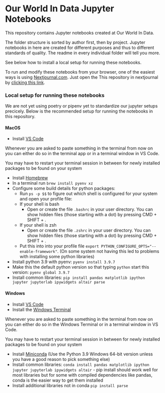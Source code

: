 # Our World In Data Jupyter Notebooks

This repository contains Jupyter notebooks created at Our World In Data.

The folder structure is sorted by author first, then by project. Jupyter notebooks in here are created for different purposes and thus to different standards of quality. The readme in every individual folder will tell you more.

See below how to install a local setup for running these notebooks.

To run and modify these notebooks from your browser, one of the easiest ways is using [Nextjournal.com](https://github.nextjournal.com/). Just open the This repository in nextjournal by [clicking this link](https://githubnj.com/owid/notebooks).


### Local setup for running these notebooks

We are not yet using poetry or pipenv yet to standardize our jupyter setups precicely. Below is the recommended setup for running the notebooks in this repository.

#### MacOS

* Install [VS Code](https://code.visualstudio.com/)

Whenever you are asked to paste something in the terminal from now on you can either do so in the terminal app or in a terminal window in VS Code.

You may have to restart your terminal session in between for newly installed packages to be found on your system

* Install [Homebrew](https://brew.sh/)
* In a terminal run `brew install pyenv xz`
* Configure some build details for python packages:
  * Run `ps -p $$` to figure out which shell is configured for your system and open your profile file:
  * If your shell is bash
    * Open or create the file `.bashrc` in your user directory. You can show hidden files (those starting with a dot) by pressing CMD + SHIFT + .
  * If your shell is zsh
    * Open or create the file `.zshrc` in your user directory. You can show hidden files (those starting with a dot) by pressing CMD + SHIFT + .
  * Put this into into your profile file `export PYTHON_CONFIGURE_OPTS="--enable-framework"`. (On some system not having this led to problems with installing some python libraries)
* Install python 3.9 with pyenv: `pyenv install 3.9.7`
* Make this the default python version so that typing `python` start this version: `pyenv global 3.9.7`
* Install common libraries: `pip install pandas matplotlib ipython jupyter jupyterlab ipywidgets altair parse`

#### Windows

* Install [VS Code](https://code.visualstudio.com/)
* Install the [Windows Terminal](https://www.microsoft.com/de-de/p/windows-terminal/9n0dx20hk701?rtc=1&activetab=pivot:overviewtab)

Whenever you are asked to paste something in the terminal from now on you can either do so in the Windows Terminal or in a terminal window in VS Code.

You may have to restart your terminal session in between for newly installed packages to be found on your system

* Install [Miniconda](https://docs.conda.io/en/latest/miniconda.html) (Use the Python 3.9 Windows 64-bit version unless you have a good reason to pick something else)
* Install common libraries: `conda install pandas matplotlib ipython jupyter jupyterlab ipywidgets altair` - pip install should work well for most libraries but for some with compiled dependencies like pandas, conda is the easier way to get them installed
* Install additional libraries not in conda `pip install parse`

